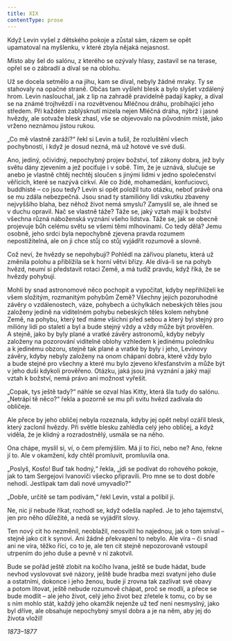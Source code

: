 ```yaml
---
title: XIX
contentType: prose
---
```


<section>

Když Levin vyšel z dětského pokoje a zůstal sám, rázem se opět upamatoval na myšlenku, v které zbyla nějaká nejasnost.

Místo aby šel do salónu, z kterého se ozývaly hlasy, zastavil se na terase, opřel se o zábradlí a díval se na oblohu.

Už se docela setmělo a na jihu, kam se díval, nebyly žádné mraky. Ty se stahovaly na opačné straně. Občas tam vyšlehl blesk a bylo slyšet vzdálený hrom. Levin naslouchal, jak z lip na zahradě pravidelně padají kapky, a díval se na známé trojhvězdí i na rozvětvenou Mléčnou dráhu, probíhající jeho středem. Při každém zablýsknutí mizela nejen Mléčná dráha, nýbrž i jasné hvězdy, ale sotvaže blesk zhasl, vše se objevovalo na původním místě, jako vrženo neznámou jistou rukou.

„Co mě vlastně zaráží?“ řekl si Levin a tušil, že rozluštění všech pochybností, i když je dosud nezná, má už hotové ve své duši.

Ano, jediný, očividný, nepochybný projev božství, toť zákony dobra, jež byly světu dány zjevením a jež pociťuje i v sobě. Tím, že je uznává, slučuje se anebo je vlastně chtěj nechtěj sloučen s jinými lidmi v jedno společenství věřících, které se nazývá církví. Ale co židé, mohamedáni, konfuciovci, buddhisté – co jsou tedy? Levin si opět položil tuto otázku, neboť právě ona se mu zdála nebezpečná. Jsou snad ty stamilióny lidí vskutku zbaveny nejvyššího blaha, bez něhož život nemá smyslu? Zamyslil se, ale ihned se v duchu opravil. Nač se vlastně táže? Táže se, jaký vztah mají k božství všechna různá náboženská vyznání všeho lidstva. Táže se, jak se obecně projevuje bůh celému světu se všemi těmi mlhovinami. Co tedy dělá? Jemu osobně, jeho srdci byla nepochybně zjevena pravda rozumem nepostižitelná, ale on ji chce stůj co stůj vyjádřit rozumově a slovně.

Což neví, že hvězdy se nepohybují? Pohlédl na zářivou planetu, která už změnila polohu a přiblížila se k horní větvi břízy. Ale dívá-li se na pohyb hvězd, neumí si představit rotaci Země, a má tudíž pravdu, když říká, že se hvězdy pohybují.

Mohli by snad astronomové něco pochopit a vypočítat, kdyby nepřihlíželi ke všem složitým, rozmanitým pohybům Země? Všechny jejich pozoruhodné závěry o vzdálenostech, váze, pohybech a úchylkách nebeských těles jsou založeny jedině na viditelném pohybu nebeských těles kolem nehybné Země, na pohybu, který teď máme všichni před sebou a který byl stejný pro milióny lidí po staletí a byl a bude stejný vždy a vždy může být prověřen. A stejně, jako by byly plané a vratké závěry astronomů, kdyby nebyly založeny na pozorování viditelné oblohy vzhledem k jedinému poledníku a k jedinému obzoru, stejně tak plané a vratké by byly i jeho, Levinovy závěry, kdyby nebyly založeny na onom chápaní dobra, které vždy bylo a bude stejné pro všechny a které mu bylo zjeveno křesťanstvím a může být v jeho duši kdykoli prověřeno. Otázku, jaká jsou jiná vyznání a jaký mají vztah k božství, nemá právo ani možnost vyřešit.

„Copak, tys ještě tady?“ náhle se ozval hlas Kitty, která šla tudy do salónu. „Netrápí tě něco?“ řekla a pozorně se mu při svitu hvězd zadívala do obličeje.

Ale přece by jeho obličej nebyla rozeznala, kdyby jej opět nebyl ozářil blesk, který zaclonil hvězdy. Při světle blesku zahlédla celý jeho obličej, a když viděla, že je klidný a rozradostnělý, usmála se na něho.

Ona chápe, myslil si, ví, o čem přemýšlím. Má jí to říci, nebo ne? Ano, řekne jí to. Ale v okamžení, kdy chtěl promluvit, promluvila ona.

„Poslyš, Kosťo! Buď tak hodný,“ řekla, „jdi se podívat do rohového pokoje, jak to tam Sergejovi Ivanoviči všecko připravili. Pro mne se to dost dobře nehodí. Jestlipak tam dali nové umyvadlo?“

„Dobře, určitě se tam podívám,“ řekl Levin, vstal a políbil ji.

Ne, nic jí nebude říkat, rozhodl se, když odešla napřed. Je to jeho tajemství, jen pro něho důležité, a nedá se vyjádřit slovy.

Ten nový cit ho nezměnil, neoblažil, neosvítil ho najednou, jak o tom sníval – stejně jako cit k synovi. Ani žádné překvapení to nebylo. Ale víra – či snad ani ne víra, těžko říci, co to je, ale ten cit stejně nepozorovaně vstoupil utrpením do jeho duše a pevně v ní zakotvil.

Bude se pořád ještě zlobit na kočího Ivana, ještě se bude hádat, bude nevhod vyslovovat své názory, ještě bude hradba mezi svatyní jeho duše a ostatními, dokonce i jeho ženou, bude jí zrovna tak zazlívat své obavy a potom litovat, ještě nebude rozumově chápat, proč se modlí, a přece se bude modlit – ale jeho život, celý jeho život bez zřetele k tomu, co by se s ním mohlo stát, každý jeho okamžik nejenže už teď není nesmyslný, jako byl dříve, ale obsahuje nepochybný smysl dobra a je na něm, aby jej do života vložil!

_1873–1877_

</section>

